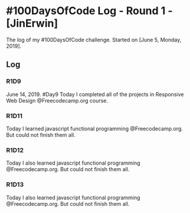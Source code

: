 # #100DaysOfCode Log - Round 1 - [JinErwin]

The log of my #100DaysOfCode challenge. Started on [June 5, Monday, 2019].

## Log
### R1D9
June 14, 2019.  #Day9
Today I completed all of the projects in Responsive Web Design @Freecodecamp.org course.

### R1D11
Today I learned javascript functional programming @Freecodecamp.org. But could not finish them all.

### R1D12
Today I also learned javascript functional programming @Freecodecamp.org. But could not finish them all.

### R1D13
Today I also learned javascript functional programming @Freecodecamp.org. But could not finish them all.
